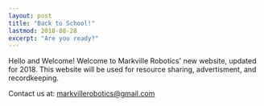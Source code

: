```yaml
---
layout: post
title: "Back to School!"
lastmod: 2018-08-28
excerpt: "Are you ready?"
---
```

Hello and Welcome!
Welcome to Markville Robotics' new website, updated for 2018. This website will be used for resource sharing, advertisment, and recordkeeping. 

Contact us at: <a href="mailto:markvillerobotics@gmail.com">markvillerobotics@gmail.com</a>

<img src="https://3.bp.blogspot.com/-j78_50O4h2c/WOzhS7JlNOI/AAAAAAAAA7Q/LaxRyPE0xv8gfTykUGFUnrs-6Xw3XPOqgCLcB/s1600/Markville%2Bsecondary.jpg" alt="">
